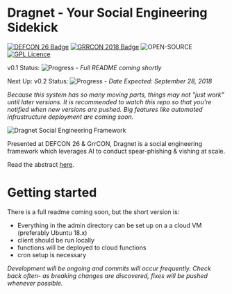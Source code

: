 # Dragnet - Your Social Engineering Sidekick
[![DEFCON 26 Badge](https://img.shields.io/badge/DEFCON-26-blue.svg)](https://defcon.org/html/defcon-26/dc-26-speakers.html#Kain)
[![GRRCON 2018 Badge](https://img.shields.io/badge/GRRCON-2018-green.svg)](https://grrcon.com/presentations)
![OPEN-SOURCE](https://img.shields.io/badge/OPEN-SOURCE-orange.svg)
[![GPL Licence](https://img.shields.io/badge/LICENSE-GPLv3-blue.svg)](https://opensource.org/licenses/GPL-3.0/)

v0.1 Status: ![Progress](http://progressed.io/bar/100)   -   *Full README coming shortly*

Next Up:
v0.2 Status: ![Progress](http://progressed.io/bar/21)   -   *Date Expected: September 28, 2018*

*Because this system has so many moving parts, things may not "just work" until later versions. It is recommended to watch this repo so that you're notified when new versions are pushed. Big features like automated infrustructure deployment are coming soon.*

![Dragnet Social Engineering Framework](https://threat.tevora.com/content/images/2018/08/dragnet-social-engineering-1.png)

Presented at DEFCON 26 & GrrCON, Dragnet is a social engineering framework which leverages AI to conduct spear-phishing & vishing at scale.

Read the abstract [here](https://defcon.org/html/defcon-26/dc-26-speakers.html#Kain).

# Getting started
There is a full readme coming soon, but the short version is:
- Everything in the admin directory can be set up on a a cloud VM (preferably Ubuntu 18.x)
- client should be run locally
- functions will be deployed to cloud functions
- cron setup is necessary

*Development will be ongoing and commits will occur frequently. Check back often- as breaking changes are discovered, fixes will be pushed whenever possible.*
